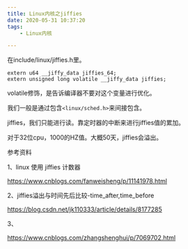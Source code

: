 ```yaml
---
title: Linux内核之jiffies
date: 2020-05-31 10:37:20
tags:
	- Linux内核

---
```




在include/linux/jiffies.h里。

```
extern u64 __jiffy_data jiffies_64;
extern unsigned long volatile __jiffy_data jiffies;
```

volatile修饰，是告诉编译器不要对这个变量进行优化。

我们一般是通过包含`<linux/sched.h>`来间接包含。

jiffies，我们只能进行读。靠定时器的中断来进行jiffies值的累加。

对于32位cpu，1000的HZ值。大概50天，jiffies会溢出。



参考资料

1、linux 使用 jiffies 计数器

https://www.cnblogs.com/fanweisheng/p/11141978.html

2、jiffies溢出与时间先后比较-time_after,time_before

https://blog.csdn.net/jk110333/article/details/8177285

3、

https://www.cnblogs.com/zhangshenghui/p/7069702.html